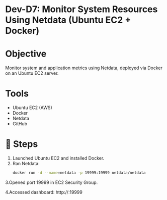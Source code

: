 # Dev-D7: Monitor System Resources Using Netdata (Ubuntu EC2 + Docker)

# Objective
Monitor system and application metrics using Netdata, deployed via Docker on an Ubuntu EC2 server.

# Tools
- Ubuntu EC2 (AWS)
- Docker
- Netdata
- GitHub

# 🔧 Steps

1. Launched Ubuntu EC2 and installed Docker.
2. Ran Netdata:
   ```bash
   docker run -d --name=netdata -p 19999:19999 netdata/netdata
3.Opened port 19999 in EC2 Security Group.

4.Accessed dashboard: http://<EC2-IP>:19999
